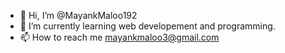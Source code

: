 - 👋 Hi, I’m @MayankMaloo192
- 🌱 I’m currently learning web developement and programming.
- 📫 How to reach me  mayankmaloo3@gmail.com

<!---
MayankMaloo192/MayankMaloo192 is a ✨ special ✨ repository because its `README.md` (this file) appears on your GitHub profile.
You can click the Preview link to take a look at your changes.
--->
